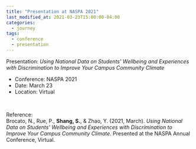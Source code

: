 ```yaml
---
title: "Presentation at NASPA 2021"
last_modified_at: 2021-03-23T15:00:00-04:00
categories:
  - journey
tags:
  - conference
  - presentation
---
```


Presentation: *Using National Data on Students' Wellbeing and Experiences with Discrimination to Improve Your Campus Community Climate*

- Conference: NASPA 2021
- Date: March 23
- Location: Virtual


<br>

Reference: <br>
Brocato, N., Rue, P., **Shang, S.**, & Zhao, Y. (2021, March). *Using National Data on Students' Wellbeing and Experiences with Discrimination to Improve Your Campus Community Climate*. Presented at the NASPA Annual Conference, Virtual.